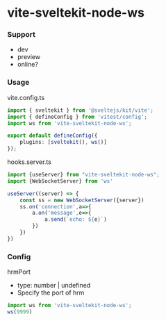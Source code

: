 # vite-sveltekit-node-ws

### Support 
- dev 
- preview 
- online?

### Usage

vite.config.ts

```ts
import { sveltekit } from '@sveltejs/kit/vite';
import { defineConfig } from 'vitest/config';
import ws from 'vite-sveltekit-node-ws';

export default defineConfig({
    plugins: [sveltekit(), ws()]
});

```

hooks.server.ts 

```ts
import {useServer} from "vite-sveltekit-node-ws";
import {WebSocketServer} from 'ws'

useServer((server) => {
    const ss = new WebSocketServer({server})
    ss.on('connection',a=>{
        a.on('message',e=>{
            a.send(`echo: ${e}`)
        })
    })
})

```

### Config

hrmPort
- type: number | undefined
- Specify the port of hrm
```ts
import ws from 'vite-sveltekit-node-ws';
ws(9999)
```
